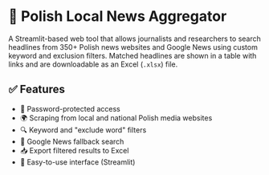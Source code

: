 # 📰 Polish Local News Aggregator

A Streamlit-based web tool that allows journalists and researchers to search headlines from 350+ Polish news websites and Google News using custom keyword and exclusion filters. Matched headlines are shown in a table with links and are downloadable as an Excel (`.xlsx`) file.

## ✅ Features
- 🔐 Password-protected access
- 🌍 Scraping from local and national Polish media websites
- 🔍 Keyword and "exclude word" filters
- 📄 Google News fallback search
- 📥 Export filtered results to Excel
- 🧾 Easy-to-use interface (Streamlit)


